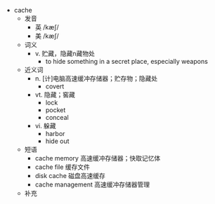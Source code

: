 - cache
  - 发音
    - 英 /kæʃ/
    - 美 /kæʃ/
  - 词义
    - v. 贮藏，隐藏n藏物处
      - to hide something in a secret place, especially weapons
  - 近义词
    - n. [计]电脑高速缓冲存储器；贮存物；隐藏处
      - covert
    - vt. 隐藏；窖藏
      - lock
      - pocket
      - conceal
    - vi. 躲藏
      - harbor
      - hide out
  - 短语
    - cache memory 高速缓冲存储器；快取记忆体
    - cache file 缓存文件
    - disk cache 磁盘高速缓存
    - cache management 高速缓冲存储器管理
  - 补充